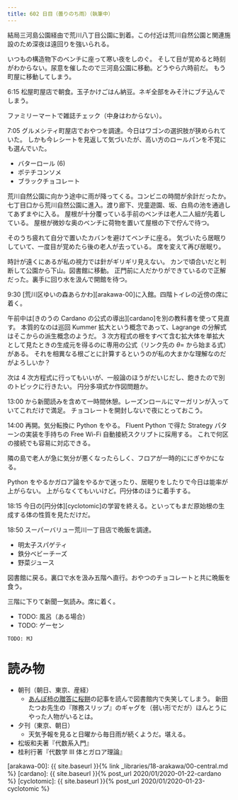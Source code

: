 ```yaml
---
title: 602 日目（曇りのち雨）（執筆中）
---
```


結局三河島公園経由で荒川八丁目公園に到着。この付近は荒川自然公園と関連施設のため深夜は遠回りを強いられる。

いつもの構造物下のベンチに座って寒い夜をしのぐ。
そして目が覚めると時刻がわからない。尿意を催したので三河島公園に移動。どうやら六時前だ。
もう町屋に移動してしまう。

6:15 松屋町屋店で朝食。玉子かけごはん納豆。ネギ全部をみそ汁にブチ込んでしまう。

ファミリーマートで雑誌チェック（中身はわからない）。

7:05 グルメシティ町屋店でおやつを調達。今日はワゴンの選択肢が狭められていた。
しかも今レシートを見返して気づいたが、高い方のロールパンを不覚にも選んでいた。
* バターロール (6)
* ポテチコンソメ
* ブラックチョコレート

荒川自然公園に向かう途中に雨が降ってくる。コンビニの時間が余計だったか。
七丁目口から荒川自然公園に進入。渡り廊下、児童遊園、坂、白鳥の池を通過してあずまやに入る。
屋根が十分覆っている手前のベンチは老人二人組が先着している。
屋根が微妙な奥のベンチに荷物を置いて屋根の下で佇んで待つ。

そのうち疲れて自分で置いたカバンを避けてベンチに座る。
気づいたら居眠りしていて、一度目が覚めたら後の老人が去っている。
席を変えて再び居眠り。

時計が遠くにあるが私の視力では針がギリギリ見えない。
カンで頃合いだと判断して公園から下山。図書館に移動。
正門前に人だかりができているので正解だった。裏手に回り水を汲んで開館を待つ。

9:30 [荒川区ゆいの森あらかわ][arakawa-00]に入館。四階トイレの近傍の席に着く。

午前中は[きのうの Cardano の公式の導出][cardano]を別の教科書を使って見直す。
本質的なのは巡回 Kummer 拡大という概念であって、Lagrange の分解式はそこからの派生概念のようだ。
3 次方程式の根をすべて含む拡大体を単拡大として見たときの生成元を得るのに専用の公式（リンク先の $\theta =$ から始まる式）がある。
それを相異なる根ごとに計算するというのが私の大まかな理解なのだがよろしいか？

次は 4 次方程式に行ってもいいが、一般論のほうがだいじだし、飽きたので別のトピックに行きたい。
円分多項式か作図問題か。

13:00 から新聞読みを含めて一時間休憩。レーズンロールにマーガリンが入っていてこれだけで満足。
チョコレートを開封しないで夜にとっておこう。

14:00 再開。気分転換に Python をやる。
Fluent Python で得た Strategy パターンの実装を手持ちの Free Wi-Fi 自動接続スクリプトに採用する。
これで何区の接続でも容易に対応できる。

隣の島で老人が急に気分が悪くなったらしく、フロアが一時的ににぎやかになる。

Python をやるかガロア論をやるかで迷ったり、居眠りをしたりで今日は能率が上がらない。
上がらなくてもいいけど。円分体のほうに着手する。

18:15 今日の[円分体][cyclotomic]の学習を終える。といってもまだ原始根の生成する体の性質を見ただけだ。

18:50 スーパーバリュー荒川一丁目店で晩飯を調達。
* 明太子スパゲティ
* 鉄分ベビーチーズ
* 野菜ジュース

図書館に戻る。裏口で水を汲み五階へ直行。おやつのチョコレートと共に晩飯を食う。

三階に下りて新聞一気読み。席に着く。

* TODO: 風呂（ある場合）
* TODO: ゲーセン

```text
TODO: MJ
```

# 読み物

* 朝刊（朝日、東京、産経）
  * [あんぽ柿の贈答に桜餅](https://t.co/jrOLoVBMQ7)の記事を読んで図書館内で失笑してしまう。
    新田たつお先生の『隊務スリップ』のギャグを（弱い形でだが）ほんとうにやった人物がいるとは。
* 夕刊（東京、朝日）
  * 天気予報を見ると日曜から毎日雨が続くようだ。堪える。
* 松坂和夫著『代数系入門』
* 桂利行著『代数学 III 体とガロア理論』

[arakawa-00]: {{ site.baseurl }}{% link _libraries/18-arakawa/00-central.md %}
[cardano]: {{ site.baseurl }}{% post_url 2020/01/2020-01-22-cardano %}
[cyclotomic]: {{ site.baseurl }}{% post_url 2020/01/2020-01-23-cyclotomic %}
